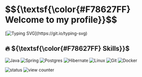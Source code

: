 <h1> $${\textsf{\color{#F78627FF} Welcome to my profile}}$$ </h1>

[![Typing SVG](https://readme-typing-svg.demolab.com/?font=Fira+Code&size=25&duration=5000&pause=500&width=800&height=100&color=F78627FF&lines=Hi,+I'm+Java+Developer!+Glad+to+see+you+here!;I+hope+you'll+evaluate+my+projects+and+like+them!;)](https://git.io/typing-svg) 

<h2> 🔥 ${\textsf{\color{#F78627FF} Skills}}$ </h2>

![Java](https://img.shields.io/badge/java-%23ED8B00.svg?style=for-the-badge&logo=openjdk&logoColor=white)
![Spring](https://img.shields.io/badge/spring-%236DB33F.svg?style=for-the-badge&logo=spring&logoColor=white)
![Postgres](https://img.shields.io/badge/postgres-%23316192.svg?style=for-the-badge&logo=postgresql&logoColor=white)
![Hibernate](https://img.shields.io/badge/Hibernate-59666C?style=for-the-badge&logo=Hibernate&logoColor=white)
![Linux](https://img.shields.io/badge/Linux-FCC624?style=for-the-badge&logo=linux&logoColor=black)
![Git](https://img.shields.io/badge/git-%23F05033.svg?style=for-the-badge&logo=git&logoColor=white)
![Docker](https://img.shields.io/badge/docker-%230db7ed.svg?style=for-the-badge&logo=docker&logoColor=white)

![status](https://nocache.advaith.workers.dev?url=https://img.shields.io/endpoint?url=https://dev.discordprofiles.me/api/badge/status/276544649148235776?simple=true)
![view counter](https://komarev.com/ghpvc/?username=dcct0r&color=red)   
